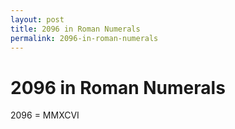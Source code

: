```yaml
---
layout: post
title: 2096 in Roman Numerals
permalink: 2096-in-roman-numerals
---
```


# 2096 in Roman Numerals

2096 = MMXCVI
